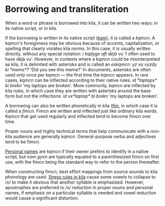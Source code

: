 # Borrowing and transliteration

When a word or phrase is borrowed into kila, it can be written two ways: in its native script, or in kila.

If the borrowing is written in its native script ([kqm](alphabets.md#kqm)), it is called a *kqmcn*. A kqmcn's foreignness may be obvious because of accents, capitalization, or spelling that clearly violates kila norms. In this case, it is usually written directly, without any special notation: *i hqdygx aft déjà vu* 'I often used to have déjà vu'. However, in contexts where a kqmcn could be misinterpreted as kila, it is delimited with asterisks and is called an *eskqmcn*: *yz vu vyzdy ki \*meme\*?* 'Did you see this meme?' In documents, asterisks are often used only once per kqmcn &mdash; the first time the kqmcn appears. In rare cases, kqmcn can be inflected according to their native rules: *id \*laptops\* bi brekn* 'my laptops are broken'. More commonly, kqmcn are inflected by kila rules, in which case they are written with asterisks around the base form but not the inflections: *id vx\*laptop\* bi brekn* 'my laptops are broken'.

A borrowing can also be written phonetically in kila ([fim](alphabets.md#fim), in which case it is called a *fimcn*. Fimcn are written and inflected just like ordinary kila words. Kqmcn that get used regularly and inflected tend to become fimcn over time.

Proper nouns and highly technical terms that help communicate with a non-kila audience are generally kqmcn. General-purpose verbs and adjectives tend to be fimcn.

[Personal names](personal-names.md) are kqmcn if their owner prefers to identify in a native script, but *nom gyvn* are typically equated to a parenthesized fimcn on first use, with the fimcn being the standard way to refer to the person thereafter.

When constructing fimcn, best effort mappings from source sounds to kila phonology are used. [Stress rules in kila](prosody.md) cause some vowels to collapse to /x/ to make it obvious that another syllable is emphasized. However, apostrophes are preferred to /x/ reduction in proper nouns and personal names, if emphasis on a particular syllable is needed and vowel reduction would cause a significant distortion.